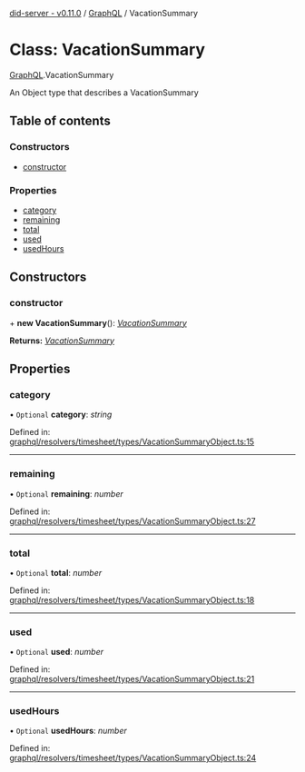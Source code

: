 [did-server - v0.11.0](../README.md) / [GraphQL](../modules/graphql.md) / VacationSummary

# Class: VacationSummary

[GraphQL](../modules/graphql.md).VacationSummary

An Object type that describes a VacationSummary

## Table of contents

### Constructors

- [constructor](graphql.vacationsummary.md#constructor)

### Properties

- [category](graphql.vacationsummary.md#category)
- [remaining](graphql.vacationsummary.md#remaining)
- [total](graphql.vacationsummary.md#total)
- [used](graphql.vacationsummary.md#used)
- [usedHours](graphql.vacationsummary.md#usedhours)

## Constructors

### constructor

\+ **new VacationSummary**(): [*VacationSummary*](graphql.vacationsummary.md)

**Returns:** [*VacationSummary*](graphql.vacationsummary.md)

## Properties

### category

• `Optional` **category**: *string*

Defined in: [graphql/resolvers/timesheet/types/VacationSummaryObject.ts:15](https://github.com/Puzzlepart/did/blob/dev/server/graphql/resolvers/timesheet/types/VacationSummaryObject.ts#L15)

___

### remaining

• `Optional` **remaining**: *number*

Defined in: [graphql/resolvers/timesheet/types/VacationSummaryObject.ts:27](https://github.com/Puzzlepart/did/blob/dev/server/graphql/resolvers/timesheet/types/VacationSummaryObject.ts#L27)

___

### total

• `Optional` **total**: *number*

Defined in: [graphql/resolvers/timesheet/types/VacationSummaryObject.ts:18](https://github.com/Puzzlepart/did/blob/dev/server/graphql/resolvers/timesheet/types/VacationSummaryObject.ts#L18)

___

### used

• `Optional` **used**: *number*

Defined in: [graphql/resolvers/timesheet/types/VacationSummaryObject.ts:21](https://github.com/Puzzlepart/did/blob/dev/server/graphql/resolvers/timesheet/types/VacationSummaryObject.ts#L21)

___

### usedHours

• `Optional` **usedHours**: *number*

Defined in: [graphql/resolvers/timesheet/types/VacationSummaryObject.ts:24](https://github.com/Puzzlepart/did/blob/dev/server/graphql/resolvers/timesheet/types/VacationSummaryObject.ts#L24)
